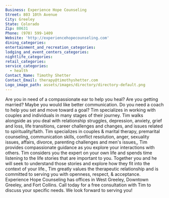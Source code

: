 ```yaml
---
Business: Experience Hope Counseling
Street: 803 10th Avenue
City: Greeley
State: Colorado
Zip: 80631
Phone: (970) 599-1409
Website: 'http://experiencehopecounseling.com'
dining_categories:
entertainment_and_recreation_categories:
lodging_and_event_centers_categories:
nightlife_categories:
retail_categories:
service_categories:
  - health
Contact_Name: Timothy Shetter
Contact_Email: therapy@timothyshetter.com
Logo_image_path: assets/images/directory/directory-default.png
---
```



Are you in need of a compassionate ear to help you heal? Are you getting married? Maybe you would like better communication. Do you need a coach to help you set and move toward a goal? Tim specializes in working with couples and individuals in many stages of their journey. Tim walks alongside as you deal with relationship struggles, depression, anxiety, grief and loss, life transitions, career challenges and changes, and issues related to spirituality/faith. Tim specializes in couples & marital therapy, premarital counseling, communication skills, conflict resolution, anger, sexuality issues, affairs, divorce, parenting challenges and men's issues,, Tim provides compassionate guidance as you explore your interactions with others. Tim considers you the expert on your own life and spends time listening to the life stories that are important to you. Together you and he will seek to understand those stories and explore how they fit into the context of your life., Tim greatly values the therapeutic relationship and is committed to serving you with openness, respect, & acceptance. Experience Hope Counseling has offices in West Greeley, Downtown Greeley, and Fort Collins. Call today for a free consultation with Tim to discuss your specific needs. We look forward to serving you!